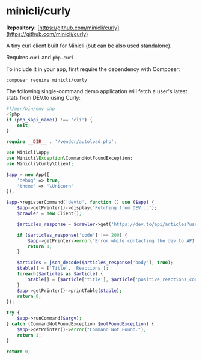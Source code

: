 # minicli/curly

**Repository:** [https://github.com/minicli/curly](https://github.com/minicli/curly)

A tiny curl client built for Minicli (but can be also used standalone).

Requires `curl` and `php-curl`.

To include it in your app, first require the dependency with Composer:

```shell
composer require minicli/curly
```

The following single-command demo application will fetch a user's latest stats from DEV.to using Curly:

```php
#!/usr/bin/env php
<?php
if (php_sapi_name() !== 'cli') {
    exit;
}

require __DIR__ . '/vendor/autoload.php';

use Minicli\App;
use Minicli\Exception\CommandNotFoundException;
use Minicli\Curly\Client;

$app = new App([
    'debug' => true,
    'theme' => '\Unicorn'
]);

$app->registerCommand('devto', function () use ($app) {
    $app->getPrinter()->display('Fetching from DEV...');
    $crawler = new Client();

    $articles_response = $crawler->get('https://dev.to/api/articles?username=DEVUSERNAME');

    if ($articles_response['code'] !== 200) {
        $app->getPrinter->error('Error while contacting the dev.to API.');
        return 1;
    }

    $articles = json_decode($articles_response['body'], true);
    $table[] = ['Title', 'Reactions'];
    foreach($articles as $article) {
        $table[] = [$article['title'], $article['positive_reactions_count']];
    }
    $app->getPrinter()->printTable($table);
    return 0;
});

try {
    $app->runCommand($argv);
} catch (CommandNotFoundException $notFoundException) {
    $app->getPrinter()->error("Command Not Found.");
    return 1;
}

return 0;
```

